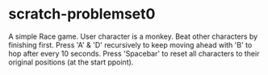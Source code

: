 # scratch-problemset0
A simple Race game. User character is a monkey. Beat other characters by finishing first. Press 'A' &amp; 'D' recursively to keep moving ahead with 'B' to hop after every 10 seconds. 
Press 'Spacebar' to reset all characters to their original positions (at the start ppoint). 
